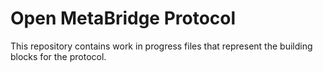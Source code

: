 # Open MetaBridge Protocol
This repository contains work in progress files that represent the building blocks for the protocol.